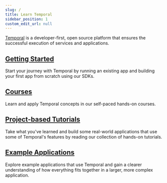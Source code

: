 ```yaml
---
slug: /
title: Learn Temporal
sidebar_position: 1
custom_edit_url: null
---
```


[Temporal](https://temporal.io) is a developer-first, open source platform that ensures the successful execution of services and applications.

## [Getting Started](/docs/getting_started/index.md)
Start your journey with Temporal by running an existing app and building your first app from scratch using our SDKs.

## [Courses](/docs/courses/index.md)

Learn and apply Temporal concepts in our self-paced hands-on courses.

## [Project-based Tutorials](/docs/tutorials/index.md)

Take what you've learned and build some real-world applications that use some of Temporal's features by reading our collection of hands-on tutorials.

## [Example Applications](/docs/examples/index.md)

Explore example applications that use Temporal and gain a clearer understanding of how everything fits together in a larger, more complex application.

